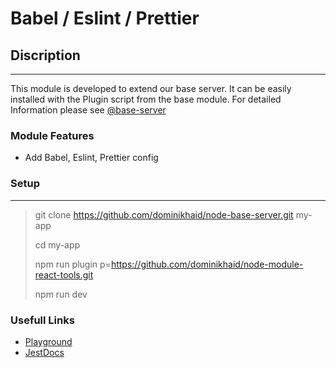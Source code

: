 # Babel / Eslint / Prettier

## Discription

---

This module is developed to extend our base server. It can be easily installed with the Plugin script from the base module. For detailed Information please see [@base-server](https://github.com/dominikhaid/node-base-server.git)

### Module Features

- Add Babel, Eslint, Prettier config 

### Setup

---

> git clone https://github.com/dominikhaid/node-base-server.git my-app
> 
> cd my-app
> 
> npm run plugin p=https://github.com/dominikhaid/node-module-react-tools.git
> 
> npm run dev

### Usefull Links

- [Playground](https://testing-playground.com/)
- [JestDocs](https://jestjs.io/docs/expect)